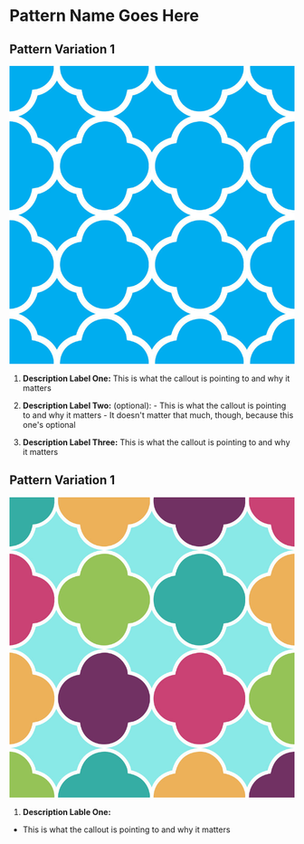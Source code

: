 # Pattern Name Goes Here

## Pattern Variation 1
![Title of image](img/image-name-goes-here.jpg)

  1. **Description Label One:** This is what the callout is pointing to and why it matters

  1. **Description Label Two:** (optional):
    - This is what the callout is pointing to and why it matters
    - It doesn't matter that much, though, because this one's optional

  1. **Description Label Three:** This is what the callout is pointing to and why it matters


## Pattern Variation 1

![Title of image 2](img/image-name-goes-here-2.jpg)

1. **Description Lable One:**
  - This is what the callout is pointing to and why it matters
